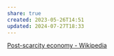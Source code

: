 ```yaml
---
share: true
created: 2023-05-26T14:51
updated: 2024-07-27T18:33
---
```

[Post-scarcity economy - Wikipedia](https://en.wikipedia.org/wiki/Post-scarcity_economy)
